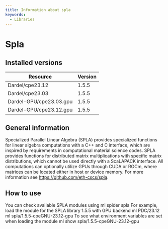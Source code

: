 ```yaml
---
title: Information about spla
keywords:
  - Libraries
---
```

# Spla

## Installed versions

| Resource | Version |
|---|---|
| Dardel/cpe23.12 | 1.5.5 |
| Dardel/cpe23.03 | 1.5.5 |
| Dardel-GPU/cpe23.03.gpu | 1.5.5 |
| Dardel-GPU/cpe23.12.gpu | 1.5.5 |

## General information

Specialized Parallel Linear Algebra (SPLA) provides specialized functions for linear algebra computations with a C++ and C interface, which are inspired by requirements in computational material science codes. SPLA provides functions for distributed matrix multiplications with specific matrix distributions, which cannot be used directly with a ScaLAPACK interface. All computations can optionally utilize GPUs through CUDA or ROCm, where matrices can be located either in host or device memory. For more information see https://github.com/eth-cscs/spla.

## How to use

You can check available SPLA modules using
ml spider spla
For example, load the module for the SPLA library 1.5.5 with GPU backend
ml PDC/23.12
ml spla/1.5.5-cpeGNU-23.12-gpu
To see what environment variables are set when loading the module
ml show spla/1.5.5-cpeGNU-23.12-gpu

